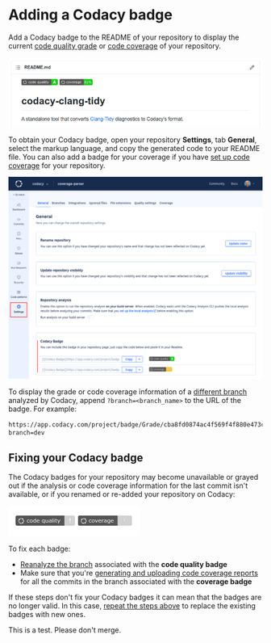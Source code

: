 # Adding a Codacy badge

Add a Codacy badge to the README of your repository to display the current [code quality grade](../faq/code-analysis/which-metrics-does-codacy-calculate.md#grade) or [code coverage](../faq/code-analysis/which-metrics-does-codacy-calculate.md#code-coverage) of your repository.

<!-- vale off -->
![Codacy badge on the codacy/docs README](images/codacy-badge-example.png)
<!-- vale on -->

To obtain your Codacy badge, open your repository **Settings**, tab **General**, select the markup language, and copy the generated code to your README file. You can also add a badge for your coverage if you have [set up code coverage](../coverage-reporter/index.md) for your repository.

![Codacy badge](images/codacy-badge.png)

To display the grade or code coverage information of a [different branch](../repositories-configure/managing-branches.md) analyzed by Codacy, append `?branch=<branch_name>` to the URL of the badge. For example:

```text
https://app.codacy.com/project/badge/Grade/cba8fd0874ac4f569f4f880e473cbac9?branch=dev
```

## Fixing your Codacy badge

The Codacy badges for your repository may become unavailable or grayed out if the analysis or code coverage information for the last commit isn't available, or if you renamed or re-added your repository on Codacy:

![Greyed out Codacy badge](images/codacy-badge-gray.png)

To fix each badge:

-   [Reanalyze the branch](../faq/repositories/how-do-i-reanalyze-my-repository.md#reanalyzing-a-branch) associated with the **code quality badge**
-   Make sure that you're [generating and uploading code coverage reports](../../coverage-reporter/) for all the commits in the branch associated with the **coverage badge**

If these steps don't fix your Codacy badges it can mean that the badges are no longer valid. In this case, [repeat the steps above](#adding-a-codacy-badge) to replace the existing badges with new ones.

This is a test. Please don't merge.
